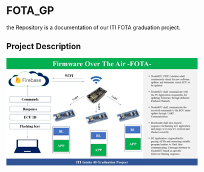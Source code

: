 # FOTA_GP
the Repository is a documentation of our ITI FOTA graduation project.

## Project Description
![](/Images/ProjectDesription.jpg)
